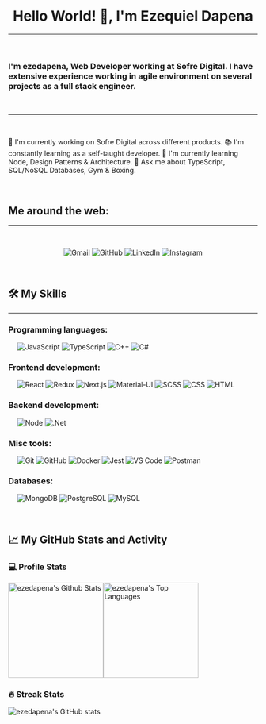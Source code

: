 <h1 align="center">Hello World! 👋, I'm Ezequiel Dapena</h1>

-------------------
&emsp;
<h3 align="left">I'm ezedapena, Web Developer working at Sofre Digital. I have extensive experience working in agile environment on several projects as a full stack engineer.</h3>
&emsp;

-------------------
&emsp;

🔭 I'm currently working on Sofre Digital across different products.
📚 I'm constantly learning as a self-taught developer.
🌱 I'm currently learning Node, Design Patterns & Architecture.
💬 Ask me about TypeScript, SQL/NoSQL Databases, Gym & Boxing.

&emsp;

## Me around the web:
-------------------


&emsp;
<p align="center">
  <!--
    <a href="https://candida-noronha.web.app/"><img src="https://img.icons8.com/bubbles/50/000000/web.png" alt="Website"/></a>
  -->
	<a href="mailto:ezequieldapena@gmail.com"><img src="https://img.icons8.com/bubbles/50/000000/gmail.png" alt="Gmail"/></a>
	<a href="https://github.com/ezedapena"><img src="https://img.icons8.com/bubbles/50/000000/github.png" alt="GitHub"/></a>
	<a href="https://linkedin.com/in/ezequieldapena"><img src="https://img.icons8.com/bubbles/50/000000/linkedin.png" alt="LinkedIn"/></a>
	<a href="https://instagram.com/ezedapena"><img src="https://img.icons8.com/bubbles/50/000000/instagram.png" alt="Instagram"/></a>
  <!--
	  <a href="https://www.youtube.com/channel/UC7V1Gm8V0kRLp_EHB8aDj2A"><img src="https://img.icons8.com/bubbles/50/000000/youtube.png" alt="Youtube"/></a>
	-->
</p>
&emsp;

## 🛠️ My Skills
-------------------
### Programming languages:
&emsp;
![JavaScript](https://img.shields.io/badge/-JavaScript-000?&logo=JavaScript)
![TypeScript](https://img.shields.io/badge/-TypeScript-000?&logo=TypeScript&logoColor=007ACC)
![C++](https://img.shields.io/badge/-C++-000?logo=c%2B%2B&logoColor=blue)
![C#](https://img.shields.io/badge/-Csharp-000)

### Frontend development:
&emsp;
![React](https://img.shields.io/badge/-React-000?&logo=React)
![Redux](https://img.shields.io/badge/-Redux-000?&logo=Redux)
![Next.js](https://img.shields.io/badge/-Next.js-000?&logo=Next.js)
![Material-UI](https://img.shields.io/badge/-Material--UI-000?&logo=Material-UI)
![SCSS](https://img.shields.io/badge/-SCSS-000?&logo=Sass)
![CSS](https://img.shields.io/badge/-CSS-000?&logo=CSS3)
![HTML](https://img.shields.io/badge/-HTML-000?&logo=HTML5)

### Backend development:
&emsp;
![Node](https://img.shields.io/badge/-Node-000?&logo=Node)
![.Net](https://img.shields.io/badge/-.Net-000?&logo=dotnet)

### Misc tools:
&emsp;
![Git](https://img.shields.io/badge/-Git-000?&logo=Git)
![GitHub](https://img.shields.io/badge/-GitHub-000?&logo=GitHub)
![Docker](https://img.shields.io/badge/-Docker-000?&logo=Docker)
![Jest](https://img.shields.io/badge/-Jest-000?&logo=Jest)
![VS Code](https://img.shields.io/badge/-VS%20Code-000?&logo=Visual-Studio-Code)
![Postman](https://img.shields.io/badge/-Postman-000?&logo=Postman)

### Databases:
&emsp;
![MongoDB](https://img.shields.io/badge/-MongoDB-000?&logo=MongoDB)
![PostgreSQL](https://img.shields.io/badge/-PostgreSQL-000?&logo=PostgreSQL)
![MySQL](https://img.shields.io/badge/-MySQL-000?&logo=MySQL)

<!--
### SRE & DevOps:
&emsp;
![AWS](https://img.shields.io/badge/-AWS-000?&logo=Amazon-AWS)
![Azure](https://img.shields.io/badge/-Azure-000?&logo=Microsoft-Azure)
![Terraform](https://img.shields.io/badge/-Terraform-000?&logo=Terraform)
![Kubernetes](https://img.shields.io/badge/-Kubernetes-000?&logo=Kubernetes)
![Consul](https://img.shields.io/badge/-Consul-000?&logo=Consul)
![Prometheus](https://img.shields.io/badge/-Prometheus-000?&logo=Prometheus)
![Grafana](https://img.shields.io/badge/-Grafana-000?&logo=Grafana)
![Nginx](https://img.shields.io/badge/-Nginx-000?&logo=Nginx)
![Chef](https://img.shields.io/badge/-Chef-000?&logo=Chef)
-->

&emsp;

## 📈 My GitHub Stats and Activity

### 💻 Profile Stats

<img alt="ezedapena's Github Stats" src="https://github-readme-stats.vercel.app/api/?username=ezedapena&show_icons=true&include_all_commits=true&count_private=true&theme=react&hide_border=true&bg_color=1F222E&title_color=F85D7F&icon_color=F8D866" height="192px"/><img alt="ezedapena's Top Languages" src="https://github-readme-stats.vercel.app/api/top-langs/?username=ezedapena&langs_count=8&layout=compact&theme=react&hide_border=true&bg_color=1F222E&title_color=F85D7F&icon_color=F8D866" height="192px"/>


### 🔥 Streak Stats

![ezedapena's GitHub stats](https://github-readme-streak-stats.herokuapp.com/?user=ezedapena&theme=tokyonight)

